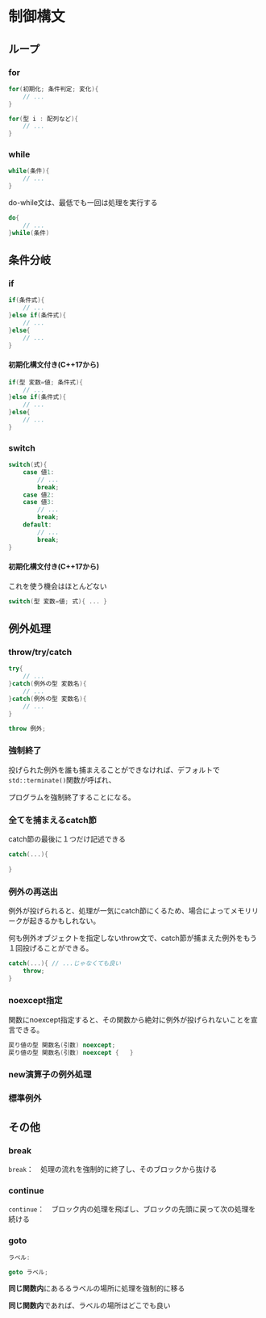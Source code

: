 # 制御構文





## ループ



### for

```c++
for(初期化; 条件判定; 変化){
    // ...
}
```

```c++
for(型 i : 配列など){
    // ...
}
```



### while

```c++
while(条件){
    // ...
}
```

do-while文は、最低でも一回は処理を実行する

```c++
do{
    // ...
}while(条件)
```





## 条件分岐



### if

```c++
if(条件式){
    // ...
}else if(条件式){
    // ...
}else{
    // ...
}
```

#### 初期化構文付き(C++17から)

```c++
if(型 変数=値; 条件式){
    // ...
}else if(条件式){
    // ...
}else{
    // ...
}
```



### switch

```c++
switch(式){
    case 値1:
        // ...
        break;
    case 値2:
    case 値3:
        // ...
        break;
    default:
        // ...
        break;
}
```

#### 初期化構文付き(C++17から)

これを使う機会はほとんどない

```c++
switch(型 変数=値; 式){ ... }
```





## 例外処理



### throw/try/catch

```c++
try{
    // ...
}catch(例外の型 変数名){
    // ...
}catch(例外の型 変数名){
    // ...
}

throw 例外;
```



### 強制終了

投げられた例外を誰も捕まえることができなければ、デフォルトで`std::terminate()`関数が呼ばれ、

プログラムを強制終了することになる。



### 全てを捕まえるcatch節

catch節の最後に１つだけ記述できる

```c++
catch(...){
   
}
```



### 例外の再送出

例外が投げられると、処理が一気にcatch節にくるため、場合によってメモリリークが起きるかもしれない。

何も例外オブジェクトを指定しないthrow文で、catch節が捕まえた例外をもう１回投げることができる。

```c++
catch(...){	// ...じゃなくても良い
    throw;
}
```



### noexcept指定

関数にnoexcept指定すると、その関数から絶対に例外が投げられないことを宣言できる。

```c++
戻り値の型 関数名(引数) noexcept;
戻り値の型 関数名(引数) noexcept {   }
```



### new演算子の例外処理



### 標準例外





## その他



### break

`break`：　処理の流れを強制的に終了し、そのブロックから抜ける



### continue

`continue`：　ブロック内の処理を飛ばし、ブロックの先頭に戻って次の処理を続ける



### goto

```c++
ラベル:

goto ラベル;
```

**同じ関数内**にあるるラベルの場所に処理を強制的に移る

**同じ関数内**であれば、ラベルの場所はどこでも良い















